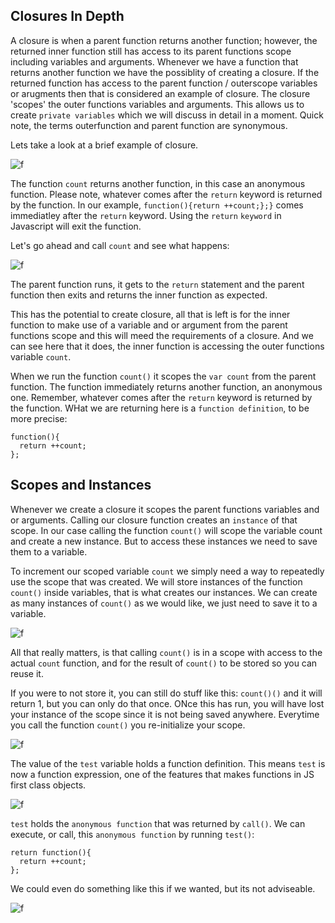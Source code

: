 ## Closures In Depth

A closure is when a parent function returns another function; however, the returned inner function still has access to its parent functions scope including variables and arguments. Whenever we have a function that returns another function we have the possiblity of creating a closure. If the returned function has access to the parent function / outerscope variables or arugments then that is considered an example of closure. The closure 'scopes' the outer functions variables and arguments. This allows us to create `private variables` which we will discuss in detail in a moment. Quick note, the terms outerfunction and parent function are synonymous.

Lets take a look at a brief example of closure.

![f](https://imgur.com/7W3uikq.png)

The function `count` returns another function, in this case an anonymous function. Please note, whatever comes after the `return` keyword is returned by the function. In our example, `function(){return ++count;};}` comes immediatley after the `return` keyword. Using the `return` `keyword` in Javascript will exit the function.

Let's go ahead and call `count` and see what happens: 

![f](https://imgur.com/tgbxSpz.png)

The parent function runs, it gets to the `return` statement and the parent function then exits and returns the inner function as expected.

This has the potential to create closure, all that is left is for the inner function to make use of a variable and or argument from the parent functions scope and this will meed the requirements of a closure. And we can see here that it does, the inner function is accessing the outer functions variable `count`. 

When we run the function `count()` it scopes the `var count` from the parent function. The function immediately returns another function, an anonymous one. Remember, whatever comes after the `return` keyword is returned by the function. WHat we are returning here is a `function definition`, to be more precise: 

```
function(){
  return ++count;
};
```

## Scopes and Instances

Whenever we create a closure it scopes the parent functions variables and or arguments. Calling our closure function creates an `instance` of that scope. In our case calling the function `count()`  will scope the variable count and create a new instance. But to access these instances we need to save them to a variable.

To increment our scoped variable `count` we simply need a way to repeatedly use the scope that was created. We will store instances of the function `count()` inside variables, that is what creates our instances. We can create as many instances of `count()` as we would like, we just need to save it to a variable.

![f](https://imgur.com/IxE1pIz.png)

All that really matters, is that calling `count()` is in a scope with access to the actual `count` function, and for the result of `count()` to be stored so you can reuse it. 

If you were to not store it, you can still do stuff like this: `count()()` and it will return 1, but you can only do that once.  ONce this has run, you will have lost your instance of the scope since it is not being saved anywhere. Everytime you call the function `count()` you re-initialize your scope. 

![f](https://imgur.com/5jZKqc4.png)

The value of the `test` variable holds a function definition. This means `test` is now a function expression, one of the features that makes functions in JS first class objects.

![f](https://imgur.com/bUDEB0H.png)

`test` holds the `anonymous function` that was returned by `call()`. We can execute, or call, this `anonymous function` by running `test()`:

```
return function(){
  return ++count;
};
```

We could even do something like this if we wanted, but its not adviseable.

![f](https://imgur.com/PW7iYrr.png)







